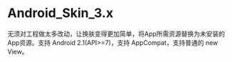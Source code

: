# Android_Skin_3.x
无须对工程做太多改动，让换肤变得更加简单，将App所需资源替换为未安装的App资源。支持 Android 2.1(API>=7)，支持 AppCompat，支持普通的 new View。

